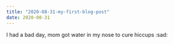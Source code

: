 ```yaml
---
title: "2020-08-31-my-first-blog-post"
date: 2020-08-31
---
```

I had a bad day, mom got water in my nose to cure hiccups :sad:
